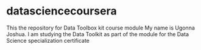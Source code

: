 # datasciencecoursera
This the repository for Data Toolbox kit course module
My name is Ugonna Joshua. I am studying the Data Toolkit as part of the module for the Data Science specialization certificate
